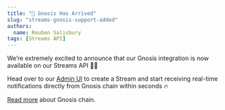 ```yaml
---
title: "🦉 Gnosis Has Arrived"
slug: "streams-gnosis-support-added"
authors:
  name: Reuben Salisbury
tags: [Streams API]
---
```


We’re extremely excited to announce that our Gnosis integration is now available on our Streams API 🦉🚀

Head over to our [Admin UI](https://admin.moralis.io/streams) to create a Stream and start receiving real-time notifications directly from Gnosis chain within seconds 🔥

[Read more](https://moralis.io/chains/gnosis/) about Gnosis chain.
